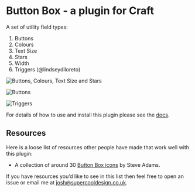 # Button Box - a plugin for Craft

A set of utility field types:

1. Buttons
2. Colours
3. Text Size
4. Stars
5. Width
6. Triggers (@lindseydiloreto)

![Buttons, Colours, Text Size and Stars](http://s3-eu-west-1.amazonaws.com/supercoolplugins/Button-Box/width-star-colours-text-size.jpg)

![Buttons](http://s3-eu-west-1.amazonaws.com/supercoolplugins/Button-Box/buttons.jpg)

![Triggers](http://s3-eu-west-1.amazonaws.com/supercoolplugins/Button-Box/buttonbox-triggers.png)

For details of how to use and install this plugin please see the [docs](http://plugins.supercooldesign.co.uk/plugin/button-box/docs).

## Resources

Here is a loose list of resources other people have made that work well with this plugin:

- A collection of around 30 [Button Box icons](https://github.com/pixeljitsu/cc0-images/tree/master/button-box-buttons) by Steve Adams.

If you have resources you’d like to see in this list then feel free to open an issue or email me at [josh@supercooldesign.co.uk](mailto:josh@supercooldesign.co.uk).
